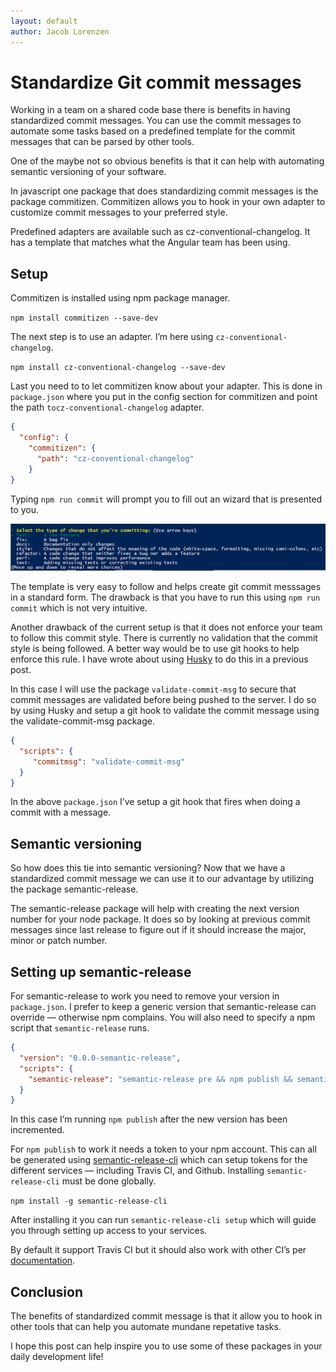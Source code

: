 ```yaml
---
layout: default
author: Jacob Lorenzen
---
```

# Standardize Git commit messages

Working in a team on a shared code base there is benefits in having standardized commit messages. You can use the commit messages to automate some tasks based on a predefined template for the commit messages that can be parsed by other tools.

One of the maybe not so obvious benefits is that it can help with automating semantic versioning of your software.

In javascript one package that does standardizing commit messages is the package commitizen. Commitizen allows you to hook in your own adapter to customize commit messages to your preferred style.

Predefined adapters are available such as cz-conventional-changelog. It has a template that matches what the Angular team has been using.

## Setup

Commitizen is installed using npm package manager.

`npm install commitizen --save-dev`

The next step is to use an adapter. I’m here using `cz-conventional-changelog`.

`npm install cz-conventional-changelog --save-dev`

Last you need to to let commitizen know about your adapter. This is done in `package.json` where you put in the config section for commitizen and point the path `tocz-conventional-changelog` adapter.

```json
{
  "config": {
    "commitizen": {
      "path": "cz-conventional-changelog"
    }
}
```

Typing `npm run commit` will prompt you to fill out an wizard that is presented to you.

![commitizen](/assets/images/commitizen.png)

The template is very easy to follow and helps create git commit messsages in a standard form. The drawback is that you have to run this using `npm run commit` which is not very intuitive.

Another drawback of the current setup is that it does not enforce your team to follow this commit style. There is currently no validation that the commit style is being followed. A better way would be to use git hooks to help enforce this rule. I have wrote about using [Husky](/2017-01-02-githooks-with-husky) to do this in a previous post.

In this case I will use the package `validate-commit-msg` to secure that commit messages are validated before being pushed to the server. I do so by using Husky and setup a git hook to validate the commit message using the validate-commit-msg package.

```json
{
  "scripts": {
     "commitmsg": "validate-commit-msg"
  }
}
```

In the above `package.json` I’ve setup a git hook that fires when doing a commit with a message.

## Semantic versioning

So how does this tie into semantic versioning? Now that we have a standardized commit message we can use it to our advantage by utilizing the package semantic-release.

The semantic-release package will help with creating the next version number for your node package. It does so by looking at previous commit messages since last release to figure out if it should increase the major, minor or patch number.

## Setting up semantic-release

For semantic-release to work you need to remove your version in `package.json`. I prefer to keep a generic version that semantic-release can override — otherwise npm complains. You will also need to specify a npm script that `semantic-release` runs.

```json
{
  "version": "0.0.0-semantic-release",
  "scripts": {
    "semantic-release": "semantic-release pre && npm publish && semantic-release post"
  }
}
```

In this case I’m running `npm publish` after the new version has been incremented.

For `npm publish` to work it needs a token to your npm account. This can all be generated using [semantic-release-cli](https://www.npmjs.com/package/semantic-release-cli) which can setup tokens for the different services — including Travis CI, and Github. Installing `semantic-release-cli` must be done globally.

`npm install -g semantic-release-cli`

After installing it you can run `semantic-release-cli setup` which will guide you through setting up access to your services.

By default it support Travis CI but it should also work with other CI’s per [documentation](https://www.npmjs.com/package/semantic-release-cli#other-ci-servers).

## Conclusion

The benefits of standardized commit message is that it allow you to hook in other tools that can help you automate mundane repetative tasks.

I hope this post can help inspire you to use some of these packages in your daily development life!
